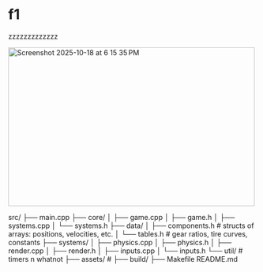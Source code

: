 # f1
zzzzzzzzzzzzz

<img width="499" height="322" alt="Screenshot 2025-10-18 at 6 15 35 PM" src="https://github.com/user-attachments/assets/9f4d9d45-a84f-4005-9940-e34efccea5ef" />

src/
├── main.cpp
├── core/
│   ├── game.cpp
│   ├── game.h
│   ├── systems.cpp
│   └── systems.h
├── data/
│   ├── components.h # structs of arrays: positions, velocities, etc.
│   └── tables.h # gear ratios, tire curves, constants
├── systems/
│   ├── physics.cpp
│   ├── physics.h
│   ├── render.cpp
│   ├── render.h
│   ├── inputs.cpp
│   └── inputs.h
└── util/ # timers n whatnot
├── assets/ # 
├── build/
├── Makefile
README.md
